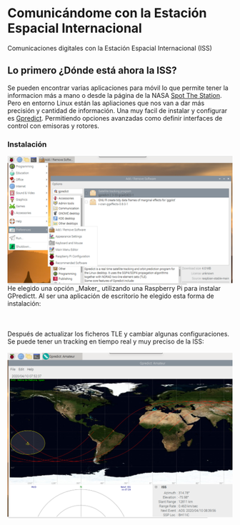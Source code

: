 # Comunicándome con la Estación Espacial Internacional
Comunicaciones digitales con la Estación Espacial Internacional (ISS)

## Lo primero ¿Dónde está ahora la ISS?
Se pueden encontrar varias aplicaciones para móvil lo que permite tener la informacion más a mano o desde la página de la NASA [Spot The Station](https://spotthestation.nasa.gov/tracking_map.cfm). Pero en entorno Linux están las apliaciones que nos van a dar más precisión y cantidad de información. Una muy facil de instalar y configurar es [Gpredict](https://github.com/csete/gpredict). Permitiendo opciones avanzadas como definir interfaces de control con emisoras y rotores.
### Instalación
<img src="./images/Screen%20Shot%202020-04-10%20at%2009.19.13.png" width="600"  align="right" />
He elegido una opción _Maker_ utilizando una Raspberry Pi para instalar GPredictt. Al ser una aplicación de escritorio he elegido esta forma de instalación:
<br>
<br>
<br>
<br>
Después de actualizar los ficheros TLE y cambiar algunas configuraciones. Se puede tener un tracking en tiempo real y muy preciso de la ISS:
<br>
<br>
<img src="./images/Screen Shot 2020-04-10 at 09.52.30.png" align="center"  />
<br>

